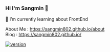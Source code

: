 ### Hi I'm Sangmin 👋
🌱 I’m currently learning about FrontEnd

About Me : https://sangmin802.github.io/about  
Blog : https://sangmin802.github.io/

<!-- <img src="https://img.shields.io/badge/HTML5-E34F26?style=for-the-badge&logo=HTML5&logoColor=white">
<img src="https://img.shields.io/badge/CSS3-1572B6?style=for-the-badge&logo=CSS3&logoColor=white">
<img src="https://img.shields.io/badge/TypeScript-3178C6?style=for-the-badge&logo=#3178C6&logoColor=white">
<img src="https://img.shields.io/badge/React-61DAFB?style=for-the-badge&logo=React&logoColor=white">
<img src="https://img.shields.io/badge/ReactQuery-FF4154?style=for-the-badge&logo=ReactQuery&logoColor=white">
<img src="https://img.shields.io/badge/Node.js-339933?style=for-the-badge&logo=Node.js&logoColor=white"> -->

[![version](https://img.shields.io/badge/version-1.0.1-yellow.svg)](https://semver.org)

